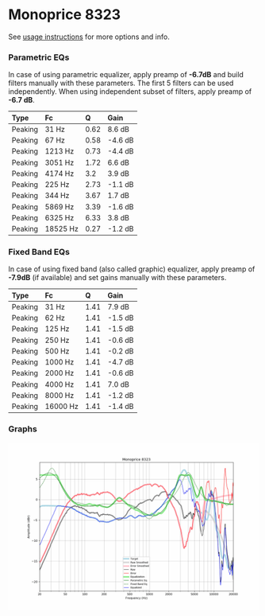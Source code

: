 # Monoprice 8323
See [usage instructions](https://github.com/jaakkopasanen/AutoEq#usage) for more options and info.

### Parametric EQs
In case of using parametric equalizer, apply preamp of **-6.7dB** and build filters manually
with these parameters. The first 5 filters can be used independently.
When using independent subset of filters, apply preamp of **-6.7 dB**.

| Type    | Fc       |    Q | Gain    |
|:--------|:---------|:-----|:--------|
| Peaking | 31 Hz    | 0.62 | 8.6 dB  |
| Peaking | 67 Hz    | 0.58 | -4.6 dB |
| Peaking | 1213 Hz  | 0.73 | -4.4 dB |
| Peaking | 3051 Hz  | 1.72 | 6.6 dB  |
| Peaking | 4174 Hz  | 3.2  | 3.9 dB  |
| Peaking | 225 Hz   | 2.73 | -1.1 dB |
| Peaking | 344 Hz   | 3.67 | 1.7 dB  |
| Peaking | 5869 Hz  | 3.39 | -1.6 dB |
| Peaking | 6325 Hz  | 6.33 | 3.8 dB  |
| Peaking | 18525 Hz | 0.27 | -1.2 dB |

### Fixed Band EQs
In case of using fixed band (also called graphic) equalizer, apply preamp of **-7.9dB**
(if available) and set gains manually with these parameters.

| Type    | Fc       |    Q | Gain    |
|:--------|:---------|:-----|:--------|
| Peaking | 31 Hz    | 1.41 | 7.9 dB  |
| Peaking | 62 Hz    | 1.41 | -1.5 dB |
| Peaking | 125 Hz   | 1.41 | -1.5 dB |
| Peaking | 250 Hz   | 1.41 | -0.6 dB |
| Peaking | 500 Hz   | 1.41 | -0.2 dB |
| Peaking | 1000 Hz  | 1.41 | -4.7 dB |
| Peaking | 2000 Hz  | 1.41 | -0.6 dB |
| Peaking | 4000 Hz  | 1.41 | 7.0 dB  |
| Peaking | 8000 Hz  | 1.41 | -1.2 dB |
| Peaking | 16000 Hz | 1.41 | -1.4 dB |

### Graphs
![](./Monoprice%208323.png)